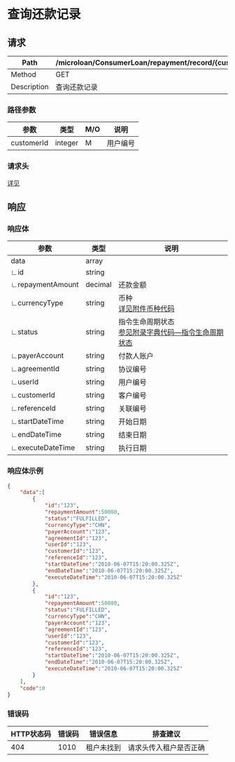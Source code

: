 # 查询还款记录

## 请求

| Path        | /microloan/ConsumerLoan/repayment/record/{customerId}/retrieve |
| ----------- | ------------------------------------------------------------ |
| Method      | GET                                                          |
| Description | 查询还款记录                                                 |

### 路径参数

| 参数       | 类型    | M/O  | 说明     |
| ---------- | ------- | ---- | -------- |
| customerId | integer | M    | 用户编号 |

### 请求头

[详见](../../header.md)

## 响应

### 响应体

| 参数             | 类型    | 说明                                                         |
| ---------------- | ------- | ------------------------------------------------------------ |
| data             | array   |                                                              |
| ∟id              | string  |                                                              |
| ∟repaymentAmount | decimal | 还款金额                                                     |
| ∟currencyType    | string  | 币种<br/>[详见附件币种代码](../../appendices/currency_code.md) |
| ∟status          | string  | 指令生命周期状态<br/>[参见附录字典代码—指令生命周期状态](../../appendices/dictionary_code.md) |
| ∟payerAccount    | string  | 付款人账户                                                   |
| ∟agreementId     | string  | 协议编号                                                     |
| ∟userId          | string  | 用户编号                                                     |
| ∟customerId      | string  | 客户编号                                                     |
| ∟referenceId     | string  | 关联编号                                                     |
| ∟startDateTime   | string  | 开始日期                                                     |
| ∟endDateTime     | string  | 结束日期                                                     |
| ∟executeDateTime | string  | 执行日期                                                     |

### 响应体示例

```json
{
    "data":[
        {
            "id":"123",
            "repaymentAmount":50000,
            "status":"FULFILLED",
            "currencyType":"CHN",
            "payerAccount":"123",
            "agreementId":"123",
            "userId":"123",
            "customerId":"123",
            "referenceId":"123",
            "startDateTime":"2010-06-07T15:20:00.325Z",
            "endDateTime":"2010-06-07T15:20:00.325Z",
            "executeDateTime":"2010-06-07T15:20:00.325Z"
        },
        {
            "id":"123",
            "repaymentAmount":50000,
            "status":"FULFILLED",
            "currencyType":"CHN",
            "payerAccount":"123",
            "agreementId":"123",
            "userId":"123",
            "customerId":"123",
            "referenceId":"123",
            "startDateTime":"2010-06-07T15:20:00.325Z",
            "endDateTime":"2010-06-07T15:20:00.325Z",
            "executeDateTime":"2010-06-07T15:20:00.325Z"
        }
    ],
    "code":0
}
```

### 错误码

| HTTP状态码 | 错误码 | 错误信息   | 排查建议               |
| ---------- | ------ | ---------- | ---------------------- |
| 404        | 1010   | 租户未找到 | 请求头传入租户是否正确 |